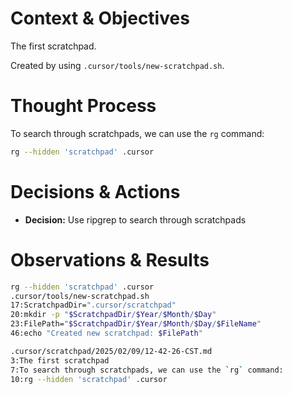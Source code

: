 # Context & Objectives

The first scratchpad.

Created by using `.cursor/tools/new-scratchpad.sh`.

# Thought Process

To search through scratchpads, we can use the `rg` command:

```bash
rg --hidden 'scratchpad' .cursor
```

# Decisions & Actions
- **Decision:** Use ripgrep to search through scratchpads

# Observations & Results

```bash
rg --hidden 'scratchpad' .cursor
.cursor/tools/new-scratchpad.sh
17:ScratchpadDir=".cursor/scratchpad"
20:mkdir -p "$ScratchpadDir/$Year/$Month/$Day"
23:FilePath="$ScratchpadDir/$Year/$Month/$Day/$FileName"
46:echo "Created new scratchpad: $FilePath"

.cursor/scratchpad/2025/02/09/12-42-26-CST.md
3:The first scratchpad
7:To search through scratchpads, we can use the `rg` command:
10:rg --hidden 'scratchpad' .cursor
```